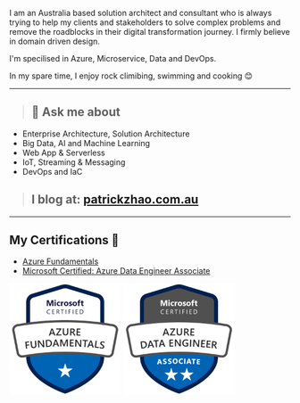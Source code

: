I am an Australia based solution architect and consultant who is always trying to help my clients and stakeholders to solve complex problems and remove the roadblocks in their digital transformation journey. I firmly believe in domain driven design. 

I'm specilised in Azure, Microservice, Data and DevOps.

In my spare time, I enjoy rock climibing, swimming and cooking 😊

---
> ## 🚀 **Ask me about** 
- Enterprise Architecture, Solution Architecture
- Big Data, AI and Machine Learning
- Web App & Serverless 
- IoT, Streaming & Messaging
- DevOps and IaC

> ## I blog at: [patrickzhao.com.au](https://www.patrickzhao.com.au/)
---

##  **My Certifications 🏅**
- [Azure Fundamentals](https://www.credly.com/badges/8e5446d5-db9c-4fee-84a2-16f1fc099449)
- [Microsoft Certified: Azure Data Engineer Associate](https://www.credly.com/badges/db5504a4-aca1-472c-99d2-fecd0a58fd5d)
<p align="left">
  <img src="./img/azure-fundamentals-600x600.png" width="200" height="200">
  <img src="./img/azure-data-engineer-associate-600x600.png" width="200" height="200">
</p>
